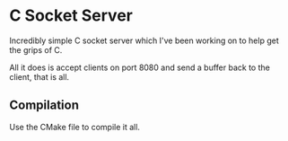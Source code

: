# C Socket Server
Incredibly simple C socket server which I've been working on to help get the grips of C.

All it does is accept clients on port 8080 and send a buffer back to the client, that is all.

## Compilation
Use the CMake file to compile it all.

